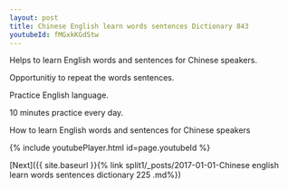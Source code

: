 ```yaml
---
layout: post
title: Chinese English learn words sentences Dictionary 843 
youtubeId: fMGxkKGdStw
---
```

 
 
Helps to learn English words and sentences for Chinese speakers.

Opportunitiy to repeat the words sentences. 

Practice English language. 
 
10 minutes practice every day. 
 
How to learn English words and sentences for Chinese speakers 
 
{% include youtubePlayer.html id=page.youtubeId %}
 
 
[Next]({{ site.baseurl }}{% link  split1/_posts/2017-01-01-Chinese english learn words sentences dictionary 225 .md%})
 
